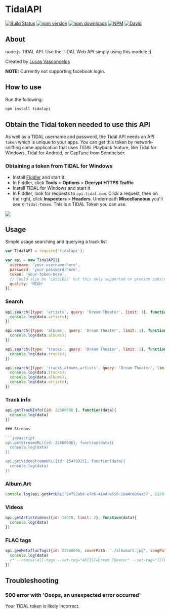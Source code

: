 # TidalAPI

[![Build Status](https://img.shields.io/travis/lucaslg26/TidalAPI.svg)](https://travis-ci.org/lucaslg26/TidalAPI) [![npm version](http://img.shields.io/npm/v/tidalapi.svg)](https://npmjs.org/package/tidalapi) [![npm downloads](https://img.shields.io/npm/dm/tidalapi.svg)](https://npmjs.org/package/tidalapi) [![NPM](https://img.shields.io/npm/l/tidalapi.svg)](https://github.com/lucaslg26/TidalAPI/blob/master/LICENSE.md) [![David](https://img.shields.io/david/lucaslg26/TidalAPI.svg)](https://david-dm.org/lucaslg26/TidalAPI)

## About

node.js TIDAL API. Use the TIDAL Web API simply using this module ;)

Created by [Lucas Vasconcelos](https://github.com/lucaslg26)

**NOTE:** Currently not supporting facebook login.

## How to use
Run the following:

``` javascript
npm install tidalapi
```

## Obtain the Tidal token needed to use this API

As well as a TIDAL username and password, the Tidal API needs an API `token` which is unique to your apps. You can get this token by network-sniffing some application that uses TIDAL Playback feature, like Tidal for Windows, Tidal for Android, or CapTune from Sennheiser.

### Obtaining a token from TIDAL for Windows

 - Install [Fiddler](https://www.telerik.com/download/fiddler) and start it.
 - In Fiddler, click **Tools** > **Options** > **Decrypt HTTPS Traffic**
 - Install TIDAL for Windows and start it
 - In Fiddler, look for requests to `api.tidal.com`. Click a request, then on the right, click **Inspectors** > **Headers**. Underneath **Miscellaneous** you'll see `X-Tidal-Token`. This is a TIDAL Token you can use.

<img src="https://i.imgur.com/SvBgcIV.png">

## Usage

Simple usage searching and querying a track list

```javascript
var TidalAPI = require('tidalapi');

var api = new TidalAPI({
  username: 'your-username-here',
  password: 'your-password-here',
  token: 'your-token-here',
  // Could also be 'LOSSLESS' but this only supported on premium subscriptions
  quality: 'HIGH'
});
```

### Search

```javascript
api.search({type: 'artists', query: 'Dream Theater', limit: 1}, function(data){
  console.log(data.artists);
})

api.search({type: 'albums', query: 'Dream Theater', limit: 1}, function(data){
  console.log(data.albums);
})

api.search({type: 'tracks', query: 'Dream Theater', limit: 1}, function(data){
  console.log(data.tracks);
})

api.search({type: 'tracks,albums,artists', query: 'Dream Theater', limit: 1}, function(data){
  console.log(data.tracks);
  console.log(data.albums);
  console.log(data.artists);
})
```

### Track info

```javascript
api.getTrackInfo({id: 22560696 }, function(data){
  console.log(data)
})

### Streams

```javascript
api.getStreamURL({id: 22560696}, function(data){
  console.log(data)
})

api.getVideoStreamURL({id: 25470315}, function(data){
  console.log(data)
})
```

### Album Art

```javascript
console.log(api.getArtURL('24f52ab0-e7d6-414d-a650-20a4c686aa57', 1280)) //coverid
```

### Videos

```javascript
api.getArtistVideos({id: 14670, limit: 2}, function(data){
  console.log(data)
})
```

### FLAC tags

```javascript
api.genMetaflacTags({id: 22560696, coverPath: './albumart.jpg', songPath: './song.flac'}, function(data){
  console.log(data)
  /* --remove-all-tags --set-tag="ARTIST=Dream Theater" --set-tag="TITLE=Along For The Ride" --set-tag="ALBUM=Dream Theater" --set-tag="TRACKNUMBER=8" --set-tag="COPYRIGHT=2013 Roadrunner Records, Inc." -set-tag="DATE=2013" --import-picture-from="./albumart.jpg" "./song.flac" --add-replay-gain */
})
```

## Troubleshooting

### 500 error with 'Ooops, an unexpected error occurred'

Your TIDAL token is likely incorrect.
